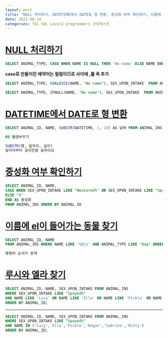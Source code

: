 ```yaml
---
layout: post
title: "NULL 처리하기, DATETIME에서 DATE로 형 변환, 중성화 여부 확인하기, 이름에 el이 들어가는 동물 찾기, 루시와 엘라 찾기"
date: 2021-08-14
categories: TIL SQL Level2 programmers 코딩테스트
---
```


# [NULL 처리하기](https://programmers.co.kr/learn/courses/30/lessons/59410)

```sql
SELECT ANIMAL_TYPE, CASE WHEN NAME IS NULL THEN 'No name' ELSE NAME END, SEX_UPON_INTAKE FROM ANIMAL_INS ORDER BY ANIMAL_ID
```

**case로 만들어진 예약어는 컬럼이므로 사이에 ,를 꼭 추가**

```sql
SELECT ANIMAL_TYPE, COALESCE(NAME, "No name"), SEX_UPON_INTAKE  FROM ANIMAL_INS ORDER BY ANIMAL_ID
```

```sql
SELECT ANIMAL_TYPE, IFNULL(NAME, "No name"), SEX_UPON_INTAKE  FROM ANIMAL_INS ORDER BY ANIMAL_ID
```

# [DATETIME에서 DATE로 형 변환](https://programmers.co.kr/learn/courses/30/lessons/59414)

```sql
SELECT ANIMAL_ID, NAME, SUBSTR(DATETIME, 1, 10) AS 날짜 FROM ANIMAL_INS ORDER BY ANIMAL_ID;

AS 별명바꾸기

SUBSTR(행, 앞자리, 길이)
앞자리부터 길이만큼 슬라이싱
```

# [중성화 여부 확인하기](https://programmers.co.kr/learn/courses/30/lessons/59409)

```sql
SELECT ANIMAL_ID, NAME,
CASE WHEN SEX_UPON_INTAKE LIKE "Neutered%" OR SEX_UPON_INTAKE LIKE "Spayed%" THEN "O"
ELSE "X"
END AS 중성화
FROM ANIMAL_INS ORDER BY ANIMAL_ID
```

# [이름에 el이 들어가는 동물 찾기](https://programmers.co.kr/learn/courses/30/lessons/59047)

```sql
SELECT ANIMAL_ID, NAME
FROM ANIMAL_INS WHERE NAME LIKE '%EL%' AND ANIMAL_TYPE LIKE "Dog" ORDER BY NAME;

명령어 순서가 존재
```

# [루시와 엘라 찾기](https://programmers.co.kr/learn/courses/30/lessons/59046)

```sql
SELECT ANIMAL_ID, NAME, SEX_UPON_INTAKE FROM ANIMAL_INS
WHERE SEX_UPON_INTAKE LIKE "Spayed%"
AND NAME LIKE 'Lucy' OR NAME LIKE 'Ella' OR NAME LIKE 'Pickle' OR NAME LIKE 'Rogan' OR NAME LIKE 'Sabrina' OR NAME LIKE 'Mitty'
ORDER BY ANIMAL_ID;
```

---

```sql
SELECT ANIMAL_ID, NAME, SEX_UPON_INTAKE FROM ANIMAL_INS
WHERE SEX_UPON_INTAKE LIKE "Spayed%"
AND NAME IN ('Lucy','Ella','Pickle','Rogan','Sabrina','Mitty')
ORDER BY ANIMAL_ID;
```
